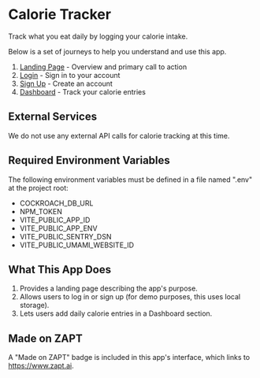 # Calorie Tracker

Track what you eat daily by logging your calorie intake.

Below is a set of journeys to help you understand and use this app.

1. [Landing Page](docs/journeys/landing-page.md) - Overview and primary call to action
2. [Login](docs/journeys/login.md) - Sign in to your account
3. [Sign Up](docs/journeys/signup.md) - Create an account
4. [Dashboard](docs/journeys/dashboard.md) - Track your calorie entries

## External Services

We do not use any external API calls for calorie tracking at this time.

## Required Environment Variables

The following environment variables must be defined in a file named ".env" at the project root:
- COCKROACH_DB_URL
- NPM_TOKEN
- VITE_PUBLIC_APP_ID
- VITE_PUBLIC_APP_ENV
- VITE_PUBLIC_SENTRY_DSN
- VITE_PUBLIC_UMAMI_WEBSITE_ID

## What This App Does

1. Provides a landing page describing the app's purpose.
2. Allows users to log in or sign up (for demo purposes, this uses local storage).
3. Lets users add daily calorie entries in a Dashboard section.

## Made on ZAPT

A "Made on ZAPT" badge is included in this app's interface, which links to https://www.zapt.ai.